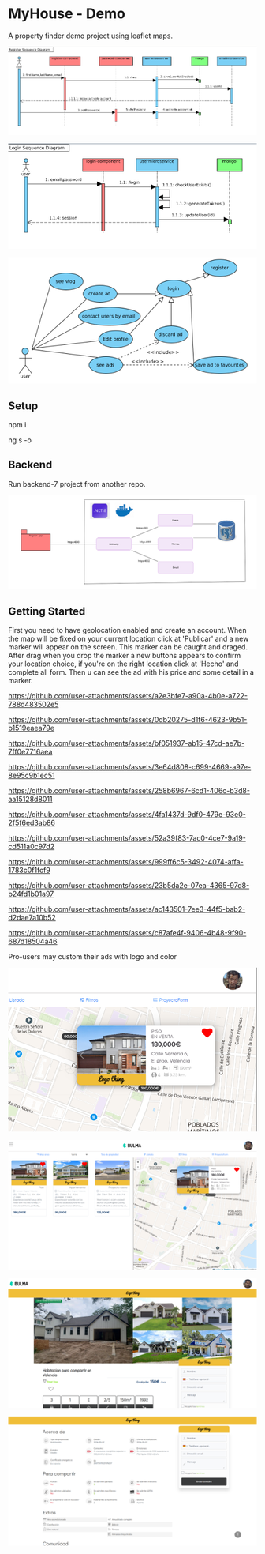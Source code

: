 # MyHouse - Demo

A property finder demo project using leaflet maps. 

![myhouse-front](src/assets/readme-images/Register_sequence_diagram.png)

![myhouse-front](src/assets/readme-images/Login_sequence_diagram.png)

![myhouse-front](src/assets/readme-images/Use_case_diagram.png)

## Setup

npm i

ng s -o

## Backend

Run backend-7 project from another repo.

![myhouse-front](src/assets/readme-images/Main_diagram.png)

## Getting Started

First you need to have geolocation enabled and create an account. When the map will be fixed on your current location click at 'Publicar' and a new marker will appear on the screen. This marker can be caught and draged. After drag when you drop the marker a new buttons appears to confirm your location choice, if you're on the right location click at 'Hecho' and complete all form. Then u can see the ad with his price and some detail in a marker.

https://github.com/user-attachments/assets/a2e3bfe7-a90a-4b0e-a722-788d483502e5

https://github.com/user-attachments/assets/0db20275-d1f6-4623-9b51-b1519eaea79e

https://github.com/user-attachments/assets/bf051937-ab15-47cd-ae7b-7ff0e7716aea

https://github.com/user-attachments/assets/3e64d808-c699-4669-a97e-8e95c9b1ec51

https://github.com/user-attachments/assets/258b6967-6cd1-406c-b3d8-aa15128d8011

https://github.com/user-attachments/assets/4fa1437d-9df0-479e-93e0-2f5f6ed3ab86

https://github.com/user-attachments/assets/52a39f83-7ac0-4ce7-9a19-cd511a0c97d2

https://github.com/user-attachments/assets/999ff6c5-3492-4074-affa-1783c0f1fcf9

https://github.com/user-attachments/assets/23b5da2e-07ea-4365-97d8-b24fd1b01a97

https://github.com/user-attachments/assets/ac143501-7ee3-44f5-bab2-d2dae7a10b52

https://github.com/user-attachments/assets/c87afe4f-9406-4b48-9f90-687d18504a46

Pro-users may custom their ads with logo and color

![myhouse-front](src/assets/readme-images/custom_ad1.png)

![myhouse-front](src/assets/readme-images/custom_ad2.png)

![myhouse-front](src/assets/readme-images/custom_ad3.png)

![myhouse-front](src/assets/readme-images/custom_ad4.png)